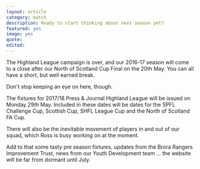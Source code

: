 ```yaml
---
layout: article
category: match
description: Ready to start thinking about next season yet?
featured: yes
image: yes
quote:
edited:
---
```

The Highland League campaign is over, and our 2016-17 season will come to a close after our North of Scotland Cup Final on the 20th May. You can all have a short, but well earned break.

Don't stop keeping an eye on here, though.

The fixtures for 2017/18 Press & Journal Highland League will be issued on Monday 29th May. Included in these dates will be dates for the SPFL Challenge Cup, Scottish Cup, SHFL League Cup and the North of Scotland FA Cup.

There will also be the inevitable movement of players in and out of our squad, which Ross is busy working on at the moment.

Add to that some tasty pre season fixtures, updates from the Brora Rangers Improvement Trust, news from our Youth Development team ... the website will be far from dormant until July.
